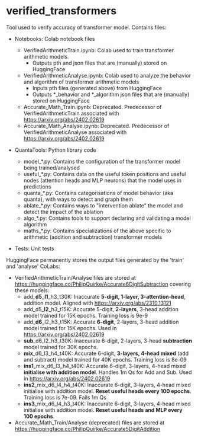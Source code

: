 # verified_transformers
Tool used to verify accuracy of transformer model. Contains files:

- Notebooks: Colab notebook files
  - VerifiedArithmeticTrain.ipynb: Colab used to train transformer arithmetic models. 
    - Outputs pth and json files that are (manually) stored on HuggingFace
  - VerifiedArithmeticAnalyse.ipynb: Colab used to analyze the behavior and algorithm of transformer arithmetic models
    - Inputs pth files (generated above) from HuggingFace
    - Outputs *_behavior and *_algorithm json files that are (manually) stored on HuggingFace 
  - Accurate_Math_Train.ipynb: Deprecated. Predecessor of VerifiedArithmeticTrain associated with https://arxiv.org/abs/2402.02619 
  - Accurate_Math_Analyse.ipynb: Deprecated. Predecessor of VerifiedArithmeticAnalyse associated with https://arxiv.org/abs/2402.02619

- QuantaTools: Python library code
  - model_*.py: Contains the configuration of the transformer model being trained/analysed
  - useful_*.py: Contains data on the useful token positions and useful nodes (attention heads and MLP neurons) that the model uses in predictions
  - quanta_*.py: Contains categorisations of model behavior (aka quanta), with ways to detect and graph them 
  - ablate_*.py: Contains ways to "intervention ablate" the model and detect the impact of the ablation
  - algo_*.py: Contains tools to support declaring and validating a model algorithm
  - maths_*.py: Contains specializations of the above specific to arithmetic (addition and subtraction) transformer models
          
- Tests: Unit tests 
          
HuggingFace permanently stores the output files generated by the 'train' and 'analyse' CoLabs:
  - VerifiedArithmeticTrain/Analyse files are stored at https://huggingface.co/PhilipQuirke/Accurate6DigitSubtraction covering these models:
    - add_**d5_l1**_h3_t30K: Inaccurate **5-digit, 1-layer, 3-attention-head**, addition model. Aligned with https://arxiv.org/abs/2310.13121
    - add_d5_**l2**_h3_t15K: Accurate 5-digit, **2-layers**, 3-head addition model trained for 15K epochs. Training loss is 9e-9
    - add_**d6**_l2_h3_t15K: Accurate **6-digit**, 2-layers, 3-head addition model trained for 15K epochs. Used in https://arxiv.org/abs/2402.02619
    - **sub**_d6_l2_h3_t30K: Inaccurate 6-digit, 2-layers, 3-head **subtraction** model trained for 30K epochs.
    - **mix**_d6_l3_h4_t40K: Accurate 6-digit, **3-layers, 4-head mixed** (add and subtract) model trained for 40K epochs. Training loss is 8e-09
    - **ins1**_mix_d6_l3_h4_t40K: Accurate 6-digit, 3-layers, 4-head mixed **initialise with addition model**. Handles 1m Qs for Add and Sub. Used in https://arxiv.org/abs/2402.02619
    - **ins2**_mix_d6_l4_h4_t40K: Inaccurate 6-digit, 3-layers, 4-head mixed initialise with addition model. **Reset useful heads every 100 epochs**. Training loss is 7e-09. Fails 1m Qs
    - **ins3**_mix_d6_l4_h3_t40K: Inaccurate 6-digit, 3-layers, 4-head mixed initialise with addition model. **Reset useful heads and MLP every 100 epochs**. 
  - Accurate_Math_Train/Analyse (deprecated) files are stored at https://huggingface.co/PhilipQuirke/Accurate5DigitAddition
